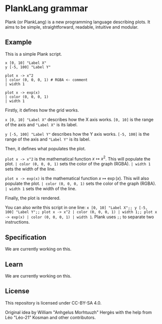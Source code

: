 # PlankLang grammar

Plank (or PlankLang) is a new programming language describing plots.
It aims to be simple, straightforward, readable, intuitive and modular.

## Example

This is a simple Plank script.

```plank
x [0, 10] "Label X"
y [-5, 100] "Label Y"

plot x -> x^2
| color (0, 0, 0, 1) # RGBA <- comment
| width 1

plot x -> exp(x)
| color (0, 0, 0, 1)
| width 1
```

Firstly, it defines how the grid works.

`x [0, 10] "Label X"` describes how the X axis works.
`[0, 10]` is the range of the axis and `"Label X"` is its label.

`y [-5, 100] "Label Y"` describes how the Y axis works.
`[-5, 100]` is the range of the axis and `"Label Y"` is its label.

Then, it defines what populates the plot.

`plot x -> x^2` is the mathematical function $x\mapsto x^2$.
This will populate the plot.
`| color (0, 0, 0, 1)` sets the color of the graph (RGBA).
`| width 1` sets the width of the line.

`plot x -> exp(x)` is the mathematical function $x\mapsto\exp(x)$.
This will also populate the plot.
`| color (0, 0, 0, 1)` sets the color of the graph (RGBA).
`| width 1` sets the width of the line.

Finally, the plot is rendered.

You can also write this script in one line:
`x [0, 10] "Label X";; y [-5, 100] "Label Y";; plot x -> x^2 | color (0, 0, 0, 1) | width 1;; plot x -> exp(x) | color (0, 0, 0, 1) | width 1`. 
Plank uses `;;` to separate two instructions.

## Specification

We are currently working on this.

## Learn

We are currently working on this.

## License

This repository is licensed under CC-BY-SA 4.0.

Original idea by William "Anhgelus Morhtuuzh" Hergès with the help from Léo "Léo-21" Kosman and other contributors.

